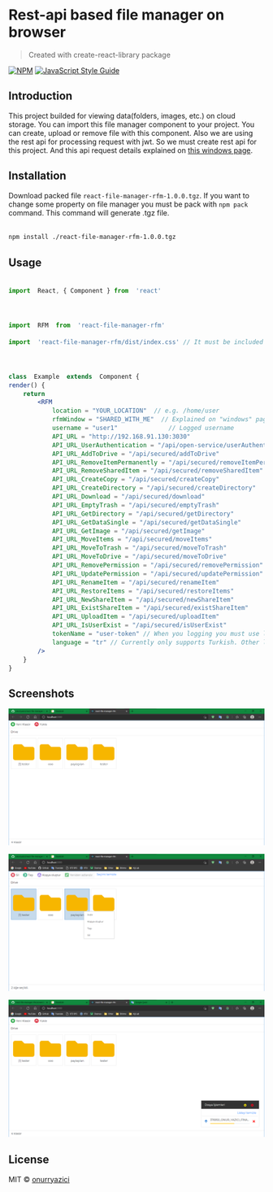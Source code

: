 
# Rest-api based file manager on browser

  

> Created with create-react-library package

  

[![NPM](https://img.shields.io/npm/v/react-file-manager-rfm.svg)](https://www.npmjs.com/package/react-file-manager-rfm) [![JavaScript Style Guide](https://img.shields.io/badge/code_style-standard-brightgreen.svg)](https://standardjs.com)

## Introduction

  

This project builded for viewing data(folders, images, etc.) on cloud storage. You can import this file manager component to your project. You can create, upload or remove file with this component. Also we are using the rest api for processing request with jwt. So we must create rest api for this project. And this api request details explained on <a href="https://github.com/onurryazici/react-file-manager-rfm/blob/main/docs/api.md">this windows page</a>.

  

## Installation

  

Download packed file `react-file-manager-rfm-1.0.0.tgz`. If you want to change some property on file manager you must be pack with `npm pack` command. This command will generate .tgz file.

```bash

npm install ./react-file-manager-rfm-1.0.0.tgz

```

## Usage

  
  

```jsx

import  React, { Component } from  'react'

  

import  RFM  from  'react-file-manager-rfm'

import  'react-file-manager-rfm/dist/index.css' // It must be included

  

class  Example  extends  Component {
render() {
	return  
		<RFM
			location = "YOUR_LOCATION"  // e.g. /home/user
			rfmWindow = "SHARED_WITH_ME"  // Explained on "windows" page
			username = "user1"  			// Logged username
			API_URL = "http://192.168.91.130:3030"
			API_URL_UserAuthentication = "/api/open-service/userAuthentication"
			API_URL_AddToDrive = "/api/secured/addToDrive"
			API_URL_RemoveItemPermanently = "/api/secured/removeItemPermanently"
			API_URL_RemoveSharedItem = "/api/secured/removeSharedItem"
			API_URL_CreateCopy = "/api/secured/createCopy"
			API_URL_CreateDirectory = "/api/secured/createDirectory"
			API_URL_Download = "/api/secured/download"
			API_URL_EmptyTrash = "/api/secured/emptyTrash"
			API_URL_GetDirectory = "/api/secured/getDirectory"
			API_URL_GetDataSingle = "/api/secured/getDataSingle"
			API_URL_GetImage = "/api/secured/getImage"
			API_URL_MoveItems = "/api/secured/moveItems"
			API_URL_MoveToTrash = "/api/secured/moveToTrash"
			API_URL_MoveToDrive = "/api/secured/moveToDrive"
			API_URL_RemovePermission = "/api/secured/removePermission"
			API_URL_UpdatePermission = "/api/secured/updatePermission"
			API_URL_RenameItem = "/api/secured/renameItem"
			API_URL_RestoreItems = "/api/secured/restoreItems"
			API_URL_NewShareItem = "/api/secured/newShareItem"
			API_URL_ExistShareItem = "/api/secured/existShareItem"
			API_URL_UploadItem = "/api/secured/uploadItem"
			API_URL_IsUserExist = "/api/secured/isUserExist"
			tokenName = "user-token" // When you logging you must use local.storageItem("your token name here")
			language = "tr" // Currently only supports Turkish. Other languages will be add soon
		/>
	}
}
```

## Screenshots

![enter image description here](https://github.com/onurryazici/react-file-manager-rfm/blob/main/screenshots/scr1.png)
  
![enter image description here](https://github.com/onurryazici/react-file-manager-rfm/blob/main/screenshots/scr2.png)

![enter image description here](https://github.com/onurryazici/react-file-manager-rfm/blob/main/screenshots/scr3.png)


## License

  

MIT © [onurryazici](https://github.com/onurryazici)
